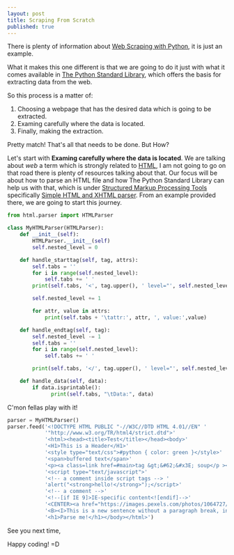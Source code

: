 ```yaml
---
layout: post
title: Scraping From Scratch
published: true
---
```


There is plenty of information about [Web Scraping with Python](https://realpython.com/python-web-scraping-practical-introduction/), it is just an example.

What it makes this one different is that we are going to do it just with what it comes available in [The Python Standard Library](https://docs.python.org/3/library/), which offers the basis for extracting data from the web.

So this process is a matter of:
1. Choosing a webpage that has the desired data which is going to be extracted.
2. Examing carefully where the data is located.
3. Finally, making the extraction.

Pretty match! That's all that needs to be done. But How?

Let's start with **Examing carefully where the data is located**. We are talking
about _web_ a term which is strongly related to [HTML](https://developer.mozilla.org/en-US/docs/Learn/HTML),
I am not going to go on that road there is plenty of resources talking about
that. Our focus will be about how to parse an HTML file and how The Python
Standard Library can help us with that, which is under [Structured Markup Processing Tools](https://docs.python.org/3/library/markup.html)
specifically [Simple HTML and XHTML parser](https://docs.python.org/3/library/html.parser.html). From
an example provided there, we are going to start this journey.

```python
from html.parser import HTMLParser

class MyHTMLParser(HTMLParser):
    def __init__(self):
        HTMLParser.__init__(self)
        self.nested_level = 0

    def handle_starttag(self, tag, attrs):
        self.tabs = ''
        for i in range(self.nested_level):
            self.tabs += ' '
        print(self.tabs, '<', tag.upper(), ' level="', self.nested_level, '">', sep='')

        self.nested_level += 1

        for attr, value in attrs:
            print(self.tabs + '\tattr:', attr, ', value:',value)

    def handle_endtag(self, tag):
        self.nested_level -= 1
        self.tabs = ''
        for i in range(self.nested_level):
            self.tabs += ' '

        print(self.tabs, '</', tag.upper(), ' level="', self.nested_level, '">', sep='')

    def handle_data(self, data):
        if data.isprintable():
              print(self.tabs, "\tData:", data)
```

C'mon fellas play with it!

```python
parser = MyHTMLParser()
parser.feed('<!DOCTYPE HTML PUBLIC "-//W3C//DTD HTML 4.01//EN" '
            '"http://www.w3.org/TR/html4/strict.dtd">'
            '<html><head><title>Test</title></head><body>'
            '<H1>This is a Header</H1>'
            '<style type="text/css">#python { color: green }</style>'
            '<span>buffered text</span>'
            '<p><a class=link href=#main>tag &gt;&#62;&#x3E; soup</p ></a>'
            '<script type="text/javascript">'
            '<!-- a comment inside script tags --> '
            'alert("<strong>hello!</strong>");</script>'
            '<!-- a comment -->'
            '<!--[if IE 9]>IE-specific content<![endif]-->'
            '<CENTER><a href="https://images.pexels.com/photos/1064727/pexels-photo-1064727.jpeg?auto=compress&cs=tinysrgb&dpr=2&h=750&w=1260" ALIGN="BOTTOM">Hermosos gatitos</a></CENTER>'
            '<B><I>This is a new sentence without a paragraph break, in bold italics.</I></B>'
            '<h1>Parse me!</h1></body></html>')
```
See you next time,

Happy coding! =D
